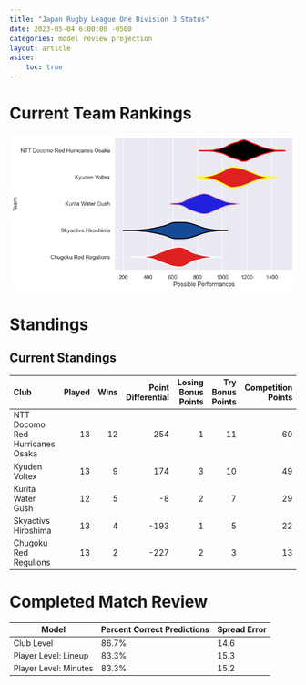 ```yaml
---  
title: "Japan Rugby League One Division 3 Status"  
date: 2023-05-04 6:00:00 -0500  
categories: model review projection  
layout: article  
aside:  
    toc: true  
---
```

# Current Team Rankings


![Club Rankings](plots/rankings_Japan-Rugby-League-One-Division-3-2022.png)
# Standings

## Current Standings


| Club                            |   Played |   Wins |   Point Differential |   Losing Bonus Points |   Try Bonus Points |   Competition Points |
|:--------------------------------|---------:|-------:|---------------------:|----------------------:|-------------------:|---------------------:|
| NTT Docomo Red Hurricanes Osaka |       13 |     12 |                  254 |                     1 |                 11 |                   60 |
| Kyuden Voltex                   |       13 |      9 |                  174 |                     3 |                 10 |                   49 |
| Kurita Water Gush               |       12 |      5 |                   -8 |                     2 |                  7 |                   29 |
| Skyactivs Hiroshima             |       13 |      4 |                 -193 |                     1 |                  5 |                   22 |
| Chugoku Red Regulions           |       13 |      2 |                 -227 |                     2 |                  3 |                   13 |



# Completed Match Review


| Model | Percent Correct Predictions | Spread Error |
| ------ | ------ | ------ |
| Club Level | 86.7% | 14.6 |
| Player Level: Lineup | 83.3% | 15.3 |
| Player Level: Minutes | 83.3% | 15.2 |

